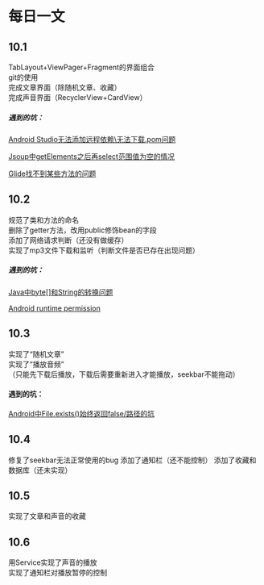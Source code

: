 # 每日一文
## 10.1  
TabLayout+ViewPager+Fragment的界面组合  
git的使用  
完成文章界面（除随机文章、收藏）  
完成声音界面（RecyclerView+CardView）

##### 遇到的坑：
[Android Studio无法添加远程依赖\无法下载.pom问题](https://www.jianshu.com/p/584a6ecea7f0)  

[Jsoup中getElements之后再select范围值为空的情况](https://www.jianshu.com/p/ef47e5f81a4a)

[Glide找不到某些方法的问题](https://www.jianshu.com/p/d7b121daf82d)

## 10.2  
规范了类和方法的命名  
删除了getter方法，改用public修饰bean的字段  
添加了网络请求判断（还没有做缓存）  
实现了mp3文件下载和监听（判断文件是否已存在出现问题）  

##### 遇到的坑：  
[Java中byte[]和String的转换问题](https://www.jianshu.com/p/bcdc404de69b)  

[Android runtime permission](https://www.jianshu.com/p/efaf04fee8cd)

## 10.3
实现了“随机文章”  
实现了“播放音频”  
（只能先下载后播放，下载后需要重新进入才能播放，seekbar不能拖动）  

#### 遇到的坑：  
[Android中File.exists()始终返回false/路径的坑](https://www.jianshu.com/p/ba66b29e617f)

## 10.4  
修复了seekbar无法正常使用的bug
添加了通知栏（还不能控制）
添加了收藏和数据库（还未实现）

## 10.5  
实现了文章和声音的收藏  

## 10.6  
用Service实现了声音的播放  
实现了通知栏对播放暂停的控制  
